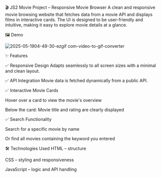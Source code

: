 🎬 JS2 Movie Project – Responsive Movie Browser
A clean and responsive movie browsing website that fetches data from a movie API and displays films in interactive cards. The UI is designed to be user-friendly and intuitive, making it easy to explore movie details at a glance.

🖼️ Demo

![2025-05-1904-49-30-ezgif com-video-to-gif-converter](https://github.com/user-attachments/assets/1cc468d6-638c-4bc3-b6cb-4981f6371add)


✨ Features

✅ Responsive Design
Adapts seamlessly to all screen sizes with a minimal and clean layout.

✅ API Integration
Movie data is fetched dynamically from a public API.

✅ Interactive Movie Cards

Hover over a card to view the movie's overview

Below the card: Movie title and rating are clearly displayed

✅ Search Functionality

Search for a specific movie by name

Or find all movies containing the keyword you entered

🛠️ Technologies Used
HTML – structure

CSS – styling and responsiveness

JavaScript – logic and API handling
